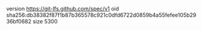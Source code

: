 version https://git-lfs.github.com/spec/v1
oid sha256:db38382f87f1b87b365578c921c0dfd6722d0859b4a55fefee105b2936bf0682
size 5300
